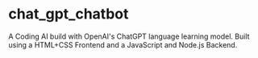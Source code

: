 # chat_gpt_chatbot
A Coding AI build with OpenAI's ChatGPT language learning model.
Built using a HTML+CSS Frontend and a JavaScript and Node.js Backend.
